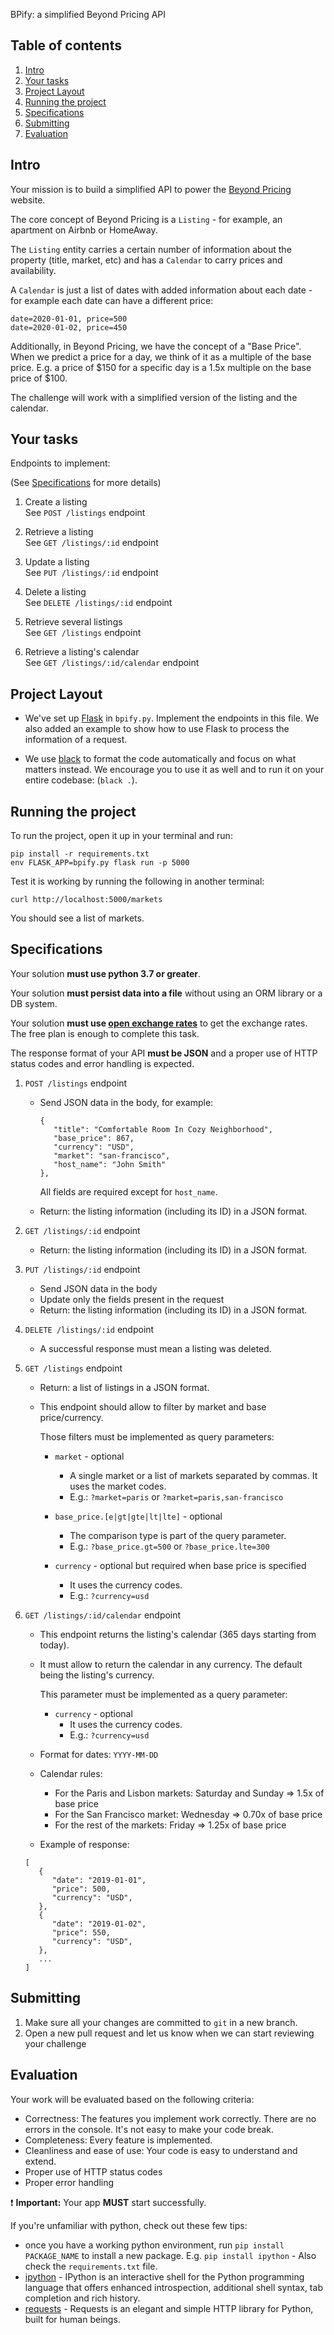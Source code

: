 BPify: a simplified Beyond Pricing API


## Table of contents

1. [Intro](#intro)
1. [Your tasks](#your-tasks)
1. [Project Layout](#project-layout)
1. [Running the project](#running-the-project)
1. [Specifications](#specifications)
1. [Submitting](#submitting)
1. [Evaluation](#evaluation)


## Intro

Your mission is to build a simplified API to power the [Beyond Pricing](http://beyondpricing.com) website.

The core concept of Beyond Pricing is a `Listing` - for example, an apartment on Airbnb or HomeAway.

The `Listing` entity carries a certain number of information about the property (title, market, etc) and has a `Calendar` to carry prices and availability.

A `Calendar` is just a list of dates with added information about each date - for example each date can have a different price:
```
date=2020-01-01, price=500
date=2020-01-02, price=450
```

Additionally, in Beyond Pricing, we have the concept of a "Base Price". When we predict a price for a day, we think of it as a multiple of the base price. E.g. a price of $150 for a specific day is a 1.5x multiple on the base price of $100.

The challenge will work with a simplified version of the listing and the calendar.


## Your tasks

Endpoints to implement:

(See [Specifications](#specifications) for more details)

 1. Create a listing
   <br>See `POST /listings` endpoint

 1. Retrieve a listing
   <br>See `GET /listings/:id` endpoint

 1. Update a listing
   <br>See `PUT /listings/:id` endpoint

 1. Delete a listing
   <br>See `DELETE /listings/:id` endpoint

 1. Retrieve several listings
   <br>See `GET /listings` endpoint

 1. Retrieve a listing's calendar
   <br>See `GET /listings/:id/calendar` endpoint


## Project Layout

- We've set up [Flask][flask] in `bpify.py`.
Implement the endpoints in this file. We also added an example to show how to use Flask to process the information of a request.

- We use [black][black] to format the code automatically and focus on what matters instead. We encourage you to use it as well and to run it on your entire codebase: (`black .`).


## Running the project

To run the project, open it up in your terminal and run:

```
pip install -r requirements.txt
env FLASK_APP=bpify.py flask run -p 5000
```

Test it is working by running the following in another terminal:

```
curl http://localhost:5000/markets
```

You should see a list of markets.


## Specifications

Your solution **must use python 3.7 or greater**.

Your solution **must persist data into a file** without using an ORM library or a DB system.

Your solution **must use [open exchange rates][open-exchange-rates]** to get the exchange rates. The free plan is enough to complete this task.

The response format of your API **must be JSON** and a proper use of HTTP status codes and error handling is expected.

1. `POST /listings` endpoint

   - Send JSON data in the body, for example:
      ```
      {
         "title": "Comfortable Room In Cozy Neighborhood",
         "base_price": 867,
         "currency": "USD",
         "market": "san-francisco",
         "host_name": "John Smith"
      },
      ```
      All fields are required except for `host_name`.

   - Return: the listing information (including its ID) in a JSON format.

1. `GET /listings/:id` endpoint

   - Return: the listing information (including its ID) in a JSON format.

1. `PUT /listings/:id` endpoint

   - Send JSON data in the body
   - Update only the fields present in the request
   - Return: the listing information (including its ID) in a JSON format.

1. `DELETE /listings/:id` endpoint

   - A successful response must mean a listing was deleted.

1. `GET /listings` endpoint

   - Return: a list of listings in a JSON format.

   - This endpoint should allow to filter by market and base price/currency.

      Those filters must be implemented as query parameters:

      - `market` - optional
         - A single market or a list of markets separated by commas. It uses the market codes.
         - E.g.: `?market=paris` or `?market=paris,san-francisco`

      - `base_price.[e|gt|gte|lt|lte]` - optional
         - The comparison type is part of the query parameter.
         - E.g.: `?base_price.gt=500` or `?base_price.lte=300`

      - `currency` - optional but required when base price is specified
         - It uses the currency codes.
         - E.g.: `?currency=usd`


1. `GET /listings/:id/calendar` endpoint

   - This endpoint returns the listing's calendar (365 days starting from today).

   - It must allow to return the calendar in any currency. The default being the listing's currency.

      This parameter must be implemented as a query parameter:

      - `currency` - optional
         - It uses the currency codes.
         - E.g.: `?currency=usd`

   - Format for dates: `YYYY-MM-DD`
   - Calendar rules:
        - For the Paris and Lisbon markets: Saturday and Sunday => 1.5x of base price
        - For the San Francisco market: Wednesday => 0.70x of base price
        - For the rest of the markets: Friday => 1.25x of base price
   - Example of response:
   ```
   [
      {
         "date": "2019-01-01",
         "price": 500,
         "currency": "USD",
      },
      {
         "date": "2019-01-02",
         "price": 550,
         "currency": "USD",
      },
      ...
   ]
   ```


## Submitting

1. Make sure all your changes are committed to `git` in a new branch.
2. Open a new pull request and let us know when we can start reviewing your challenge


## Evaluation

Your work will be evaluated based on the following criteria:

 * Correctness: The features you implement work correctly.
   There are no errors in the console. It's not easy to make your code break.
 * Completeness: Every feature is implemented.
 * Cleanliness and ease of use: Your code is easy to understand and extend.
 * Proper use of HTTP status codes
 * Proper error handling

:exclamation: **Important:** Your app **MUST** start successfully.

If you're unfamiliar with python, check out these few tips:

   * once you have a working python environment, run `pip install PACKAGE_NAME` to install a new package. E.g. `pip install ipython` - Also check the `requirements.txt` file.
   * [ipython][ipython] - IPython is an interactive shell for the Python programming language that offers enhanced introspection, additional shell syntax, tab completion and rich history.
   * [requests][requests] - Requests is an elegant and simple HTTP library for Python, built for human beings.



[flask]: https://flask.palletsprojects.com/en/1.1.x/
[open-exchange-rates]: https://openexchangerates.org/
[black]: https://github.com/psf/black
[ipython]: https://pypi.org/project/ipython/
[requests]: https://requests.readthedocs.io/en/master/
